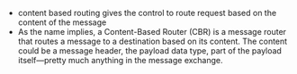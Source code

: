 * content based routing gives the control to route request based on the content of the message 
* As the name implies, a Content-Based Router (CBR) is a message router that routes a message to a destination based on its content. The content could be a message header, the payload data type, part of the payload itself—pretty much anything in the message exchange.
